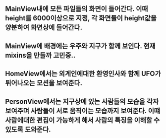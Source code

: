 ## MainView내에 모든 파일들의 화면이 들어간다. 이때 height를 6000이상으로 지정, 각 화면들이 height값을 양분하여 화면상에 들어간다.
## MainView에 배경에는 우주와 지구가 함께 보인다. 현재 mixins을 만들까 고민중..

## HomeView에서는 외계인에대한 환영인사와 함께 UFO가 튀어나오는 모션을 보여준다.

## PersonView에서는 지구상에 있는 사람들의 모습을 각자 보여주며 사람들이 서로 움직이는 모습까지 보여준다. 이떄 사람에대한 편집이 가능하게 해서 사람의 특징을 이해할 수 있도록 도와준다.
